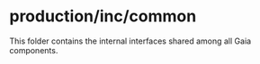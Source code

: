 # production/inc/common

This folder contains the internal interfaces shared among all Gaia components.
